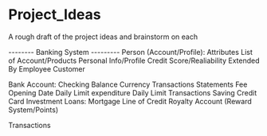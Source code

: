 # Project_Ideas
A rough draft of the project ideas and brainstorm on each 

-------- Banking System ---------
Person (Account/Profile):
  Attributes 
    List of Account/Products 
    Personal Info/Profile 
      Credit Score/Realiability 
  Extended By 
    Employee 
    Customer
  
 

Bank Account: 
  Checking 
    Balance 
    Currency 
    Transactions
    Statements 
    Fee 
    Opening Date 
    Daily Limit expenditure 
    Daily Limit Transactions 
  Saving 
  Credit Card
  Investment
  Loans: 
    Mortgage 
    Line of Credit 
  Royalty Account (Reward System/Points) 


Transactions
  
